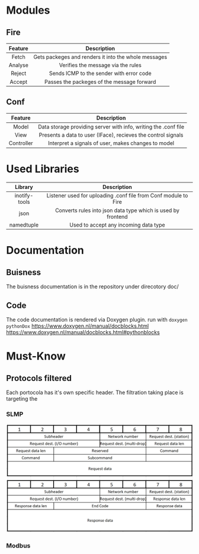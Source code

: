 # Modules

## Fire

|  Feature    | Description |
|:-----------:|:----------:|
|  Fetch      | Gets packeges and renders it into the whole messages |
|  Analyse    | Verifies the message via the rules |
|  Reject     | Sends ICMP to the sender with error code |
|  Accept     | Passes the packeges of the message forward |

## Conf

| Feature     | Description |
|:-----------:|:----------:|
| Model       | Data storage providing server with info, writing the .conf file |
| View        | Presents a data to user (IFace), recieves the control signals |
| Controller  | Interpret a signals of user, makes changes to model |

# Used Libraries

| Library    | Description |
|:----------:|:-----------:|
| inotify-tools | Listener used for uploading .conf file from Conf module to Fire |
| json       | Converts rules into json data type which is used by frontend |
| namedtuple | Used to accept any incoming data type |

# Documentation

## Buisness
The buisness documentation is in the repository under direcotory doc/

## Code
The code documentation is rendered via Doxygen plugin.
run with `doxygen pythonDox`
https://www.doxygen.nl/manual/docblocks.html
https://www.doxygen.nl/manual/docblocks.html#pythonblocks

# Must-Know

## Protocols filtered
Each portocola has it's own specific header. The filtration taking place is
targeting the
### SLMP
![SLMP request ](./../materials/SLMP/slmp-request.png?raw=true "SLMP request header constists of 30B")
![SLMP response ](./../materials/SLMP/slmp-response.png?raw=true "SLMP response header constists of 22B")
### Modbus
